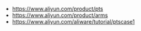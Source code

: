 
- <https://www.aliyun.com/product/pts>
- <https://www.aliyun.com/product/arms>
- <https://www.aliyun.com/aliware/tutorial/ptscase1>
